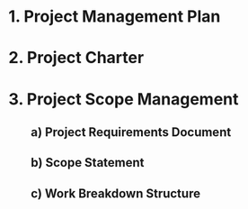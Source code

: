 # 1. **Project Management Plan**
# 2. **Project Charter**
# 3. **Project Scope Management**
## &nbsp;&nbsp;&nbsp;&nbsp;&nbsp;&nbsp;&nbsp; a) **Project Requirements Document**
## &nbsp;&nbsp;&nbsp;&nbsp;&nbsp;&nbsp;&nbsp; b) **Scope Statement**
## &nbsp;&nbsp;&nbsp;&nbsp;&nbsp;&nbsp;&nbsp; c) **Work Breakdown Structure**


